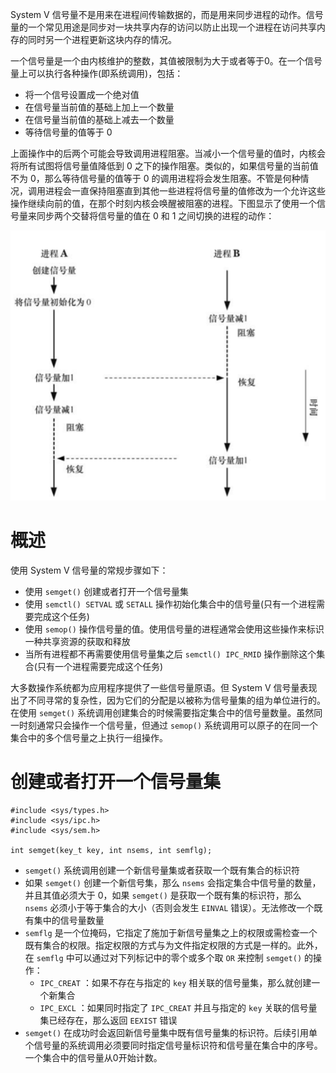 System V 信号量不是用来在进程间传输数据的，而是用来同步进程的动作。信号量的一个常见用途是同步对一块共享内存的访问以防止出现一个进程在访问共享内存的同时另一个进程更新这块内存的情况。

一个信号量是一个由内核维护的整数，其值被限制为大于或者等于0。在一个信号量上可以执行各种操作(即系统调用)，包括：

- 将一个信号设置成一个绝对值
- 在信号量当前值的基础上加上一个数量
- 在信号量当前值的基础上减去一个数量
- 等待信号量的值等于 0

上面操作中的后两个可能会导致调用进程阻塞。当减小一个信号量的值时，内核会将所有试图将信号量值降低到 0 之下的操作阻塞。类似的，如果信号量的当前值不为 0，那么等待信号量的值等于 0 的调用进程将会发生阻塞。不管是何种情况，调用进程会一直保持阻塞直到其他一些进程将信号量的值修改为一个允许这些操作继续向前的值，在那个时刻内核会唤醒被阻塞的进程。下图显示了使用一个信号量来同步两个交替将信号量的值在 0 和 1 之间切换的进程的动作：

![](./img/signal_sync.png)

# 概述

使用 System V 信号量的常规步骤如下：

- 使用 `semget()` 创建或者打开一个信号量集
- 使用 `semctl() SETVAL` 或 `SETALL` 操作初始化集合中的信号量(只有一个进程需要完成这个任务)
- 使用 `semop()` 操作信号量的值。使用信号量的进程通常会使用这些操作来标识一种共享资源的获取和释放
- 当所有进程都不再需要使用信号量集之后 `semctl() IPC_RMID` 操作删除这个集合(只有一个进程需要完成这个任务)

大多数操作系统都为应用程序提供了一些信号量原语。但 System V 信号量表现出了不同寻常的复杂性，因为它们的分配是以被称为信号量集的组为单位进行的。在使用 `semget()` 系统调用创建集合的时候需要指定集合中的信号量数量。虽然同一时刻通常只会操作一个信号量，但通过 `semop()` 系统调用可以原子的在同一个集合中的多个信号量之上执行一组操作。

# 创建或者打开一个信号量集

```
#include <sys/types.h>
#include <sys/ipc.h>
#include <sys/sem.h>

int semget(key_t key, int nsems, int semflg);
```

- `semget()` 系统调用创建一个新信号量集或者获取一个既有集合的标识符
- 如果 `semget()` 创建一个新信号集，那么 `nsems` 会指定集合中信号量的数量，并且其值必须大于 0，如果 `semget()` 是获取一个既有集的标识符，那么 `nsems` 必须小于等于集合的大小（否则会发生 `EINVAL` 错误）。无法修改一个既有集中的信号量数量
- `semflg` 是一个位掩码，它指定了施加于新信号量集之上的权限或需检查一个既有集合的权限。指定权限的方式与为文件指定权限的方式是一样的。此外，在 `semflg` 中可以通过对下列标记中的零个或多个取 `OR` 来控制 `semget()` 的操作：
  - `IPC_CREAT` ：如果不存在与指定的 `key` 相关联的信号量集，那么就创建一个新集合
  - `IPC_EXCL` ：如果同时指定了 `IPC_CREAT` 并且与指定的 `key` 关联的信号量集已经存在，那么返回 `EEXIST` 错误
- `semget()` 在成功时会返回新信号量集中既有信号量集的标识符。后续引用单个信号量的系统调用必须要同时指定信号量标识符和信号量在集合中的序号。一个集合中的信号量从0开始计数。










